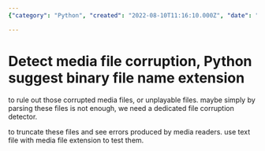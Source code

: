 ```yaml
---
{"category": "Python", "created": "2022-08-10T11:16:10.000Z", "date": "2022-08-10 11:16:10", "description": "The article explores the use of Python to detect media file corruption. It proposes a method to identify potential corrupted files by suggesting binary file name extensions for error checking with media readers. This can be achieved by testing with a text file having a media file extension.", "modified": "2022-08-18T16:19:33.421Z", "tags": ["idea", "media recognization", "pyjom"], "title": "Python suggest binary file name extension"}

---
```


# Detect media file corruption, Python suggest binary file name extension

to rule out those corrupted media files, or unplayable files. maybe simply by parsing these files is not enough, we need a dedicated file corruption detector.

to truncate these files and see errors produced by media readers. use text file with media file extension to test them.
